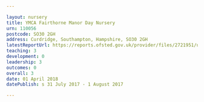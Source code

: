 ```yaml
---

layout: nursery
title: YMCA Fairthorne Manor Day Nursery
urn: 110056
postcode: SO30 2GH
address: Curdridge, Southampton, Hampshire, SO30 2GH
latestReportUrl: https://reports.ofsted.gov.uk/provider/files/2721951/urn/110056.pdf
teaching: 3
development: 0
leadership: 3
outcomes: 0
overall: 3
date: 01 April 2018 
datePublish: s 31 July 2017 - 1 August 2017

---
```

